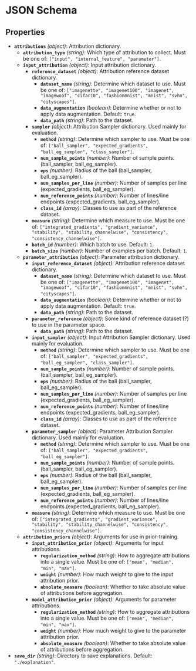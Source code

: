 # JSON Schema

## Properties

- **`attributions`** *(object)*: Attribution dictionary.
  - **`attribution_type`** *(string)*: Which type of attribution to collect. Must be one of: `["input", "internal_feature", "parameter"]`.
  - **`input_attribution`** *(object)*: Input attribution dictionary.
    - **`reference_dataset`** *(object)*: Attribution reference dataset dictionary.
      - **`dataset_name`** *(string)*: Determine which dataset to use. Must be one of: `["imagenette", "imagenet100", "imagenet", "imagewoof", "cifar10", "fashionmnist", "mnist", "svhn", "cityscapes"]`.
      - **`data_augmentation`** *(boolean)*: Determine whether or not to apply data augmentation. Default: `true`.
      - **`data_path`** *(string)*: Path to the dataset.
    - **`sampler`** *(object)*: Attribution Sampler dictionary. Used mainly for evaluation.
      - **`method`** *(string)*: Determine which sampler to use. Must be one of: `["ball_sampler", "expected_gradients", "ball_eg_sampler", "class_sampler"]`.
      - **`num_sample_points`** *(number)*: Number of sample points. (ball_sampler, ball_eg_sampler).
      - **`eps`** *(number)*: Radius of the ball (ball_sampler, ball_eg_sampler).
      - **`num_samples_per_line`** *(number)*: Number of samples per line (expected_gradients, ball_eg_sampler).
      - **`num_reference_points`** *(number)*: Number of lines/line endpoints (expected_gradients, ball_eg_sampler).
      - **`class_id`** *(array)*: Classes to use as part of the reference dataset.
    - **`measure`** *(string)*: Determine which measure to use. Must be one of: `["integrated_gradients", "gradient_variance", "stability", "stability_channelwise", "consistency", "consistency_channelwise"]`.
    - **`batch_id`** *(number)*: Which batch to use. Default: `1`.
    - **`batch_size`** *(number)*: Number of examples per batch. Default: `1`.
  - **`parameter_attribution`** *(object)*: Parameter attribution dictionary.
    - **`input_reference_dataset`** *(object)*: Attribution reference dataset dictionary.
      - **`dataset_name`** *(string)*: Determine which dataset to use. Must be one of: `["imagenette", "imagenet100", "imagenet", "imagewoof", "cifar10", "fashionmnist", "mnist", "svhn", "cityscapes"]`.
      - **`data_augmentation`** *(boolean)*: Determine whether or not to apply data augmentation. Default: `true`.
      - **`data_path`** *(string)*: Path to the dataset.
    - **`parameter_reference`** *(object)*: Some kind of reference dataset (?) to use in the parameter space.
      - **`data_path`** *(string)*: Path to the dataset.
    - **`input_sampler`** *(object)*: Input Attribution Sampler dictionary. Used mainly for evaluation.
      - **`method`** *(string)*: Determine which sampler to use. Must be one of: `["ball_sampler", "expected_gradients", "ball_eg_sampler", "class_sampler"]`.
      - **`num_sample_points`** *(number)*: Number of sample points. (ball_sampler, ball_eg_sampler).
      - **`eps`** *(number)*: Radius of the ball (ball_sampler, ball_eg_sampler).
      - **`num_samples_per_line`** *(number)*: Number of samples per line (expected_gradients, ball_eg_sampler).
      - **`num_reference_points`** *(number)*: Number of lines/line endpoints (expected_gradients, ball_eg_sampler).
      - **`class_id`** *(array)*: Classes to use as part of the reference dataset.
    - **`parameter_sampler`** *(object)*: Parameter Attribution Sampler dictionary. Used mainly for evaluation.
      - **`method`** *(string)*: Determine which sampler to use. Must be one of: `["ball_sampler", "expected_gradients", "ball_eg_sampler"]`.
      - **`num_sample_points`** *(number)*: Number of sample points. (ball_sampler, ball_eg_sampler).
      - **`eps`** *(number)*: Radius of the ball (ball_sampler, ball_eg_sampler).
      - **`num_samples_per_line`** *(number)*: Number of samples per line (expected_gradients, ball_eg_sampler).
      - **`num_reference_points`** *(number)*: Number of lines/line endpoints (expected_gradients, ball_eg_sampler).
    - **`measure`** *(string)*: Determine which measure to use. Must be one of: `["integrated_gradients", "gradient_variance", "stability", "stability_channelwise", "consistency", "consistency_channelwise"]`.
  - **`attribution_priors`** *(object)*: Arguments for use in prior-training.
    - **`input_attribution_prior`** *(object)*: Arguments for input attributions.
      - **`regularization_method`** *(string)*: How to aggregate attributions into a single value. Must be one of: `["mean", "median", "min", "max"]`.
      - **`weight`** *(number)*: How much weight to give to the input attribution prior.
      - **`absolute_measure`** *(boolean)*: Whether to take absolute value of attributions before aggregation.
    - **`model_attribution_prior`** *(object)*: Arguments for parameter attributions.
      - **`regularization_method`** *(string)*: How to aggregate attributions into a single value. Must be one of: `["mean", "median", "min", "max"]`.
      - **`weight`** *(number)*: How much weight to give to the parameter attribution prior.
      - **`absolute_measure`** *(boolean)*: Whether to take absolute value of attributions before aggregation.
- **`save_dir`** *(string)*: Directory to save explanations. Default: `"./explanation"`.

